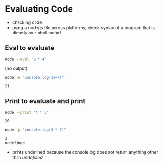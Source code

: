 # Evaluating Code

- checking code
- using a node/js file across platforms, check syntax of a program that is directly as a shell script!

## Eval to evaluate

```bash
node --eval "2 * 4"
```

(no output)

```bash
node -e "console.log(14+7)"
```

```bash
21
```

## Print to evaluate and print

```bash
node --print "4 * 5"
```

`20`

```bash
node -p "console.log(3 * 7)"
```

```bash
2
undefined
```

- prints undefined because the console.log does not return anything other than _undefined_
